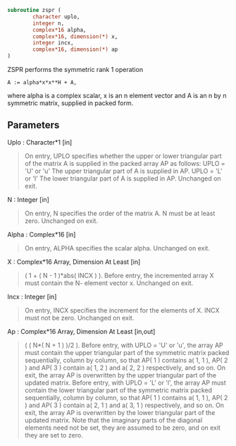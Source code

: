 ```fortran
subroutine zspr (
		character uplo,
		integer n,
		complex*16 alpha,
		complex*16, dimension(*) x,
		integer incx,
		complex*16, dimension(*) ap
)
```

 ZSPR    performs the symmetric rank 1 operation

    A := alpha*x*x**H + A,

 where alpha is a complex scalar, x is an n element vector and A is an
 n by n symmetric matrix, supplied in packed form.

## Parameters
Uplo : Character*1 [in]
> On entry, UPLO specifies whether the upper or lower
> triangular part of the matrix A is supplied in the packed
> array AP as follows:
> UPLO = 'U' or 'u'   The upper triangular part of A is
> supplied in AP.
> UPLO = 'L' or 'l'   The lower triangular part of A is
> supplied in AP.
> Unchanged on exit.

N : Integer [in]
> On entry, N specifies the order of the matrix A.
> N must be at least zero.
> Unchanged on exit.

Alpha : Complex*16 [in]
> On entry, ALPHA specifies the scalar alpha.
> Unchanged on exit.

X : Complex*16 Array, Dimension At Least [in]
> ( 1 + ( N - 1 )*abs( INCX ) ).
> Before entry, the incremented array X must contain the N-
> element vector x.
> Unchanged on exit.

Incx : Integer [in]
> On entry, INCX specifies the increment for the elements of
> X. INCX must not be zero.
> Unchanged on exit.

Ap : Complex*16 Array, Dimension At Least [in,out]
> ( ( N*( N + 1 ) )/2 ).
> Before entry, with  UPLO = 'U' or 'u', the array AP must
> contain the upper triangular part of the symmetric matrix
> packed sequentially, column by column, so that AP( 1 )
> contains a( 1, 1 ), AP( 2 ) and AP( 3 ) contain a( 1, 2 )
> and a( 2, 2 ) respectively, and so on. On exit, the array
> AP is overwritten by the upper triangular part of the
> updated matrix.
> Before entry, with UPLO = 'L' or 'l', the array AP must
> contain the lower triangular part of the symmetric matrix
> packed sequentially, column by column, so that AP( 1 )
> contains a( 1, 1 ), AP( 2 ) and AP( 3 ) contain a( 2, 1 )
> and a( 3, 1 ) respectively, and so on. On exit, the array
> AP is overwritten by the lower triangular part of the
> updated matrix.
> Note that the imaginary parts of the diagonal elements need
> not be set, they are assumed to be zero, and on exit they
> are set to zero.

